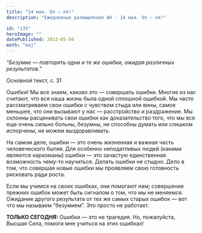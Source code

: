 ```yaml
---
title: "14 мая. Оп — ля!"
description: "Ежедневные размышления АН - 14 мая. Оп — ля!"

id: "135"
heroImage: ""
datePublished: 2023-05-04
moth: "maj"
---
```


_“Безумие — повторять одни и те же ошибки, ожидая различных результатов.”_

Основной текст, с. 31

Ошибки! Мы все знаем, каково это — совершать ошибки. Многие из нас считают,
что вся наша _жизнь_ была одной сплошной ошибкой. Мы часто рассматриваем свои
ошибки с чувством стыда или вины, самое меньшее, что они вызывают у нас —
расстройство и раздражение. Мы склонны расценивать свои ошибки как
доказательство того, что мы все еще очень сильно больны, безумны, не способны
думать или слишком испорчены, не можем выздоравливать.

На самом деле, ошибки — это очень жизненная и важная часть человеческого
бытия. Для особенно неподатливых людей (какими являются наркоманы) ошибки —
это зачастую единственная возможность чему-то научиться. Делать ошибки не
стыдно. Дело в том, что совершая новые ошибки мы проявляем свою готовность
рисковать ради роста.

Если мы учимся на своих ошибках, они помогают нам; совершение прежних ошибок
может быть сигналом о том, что мы не меняемся. Ожидание другого результата от
тех же самых старых ошибок — вот что мы называем “безумием”. Это просто не
работает.

**ТОЛЬКО СЕГОДНЯ:** Ошибки — это не трагедия. Но, пожалуйста, Высшая Сила,
помоги мне учиться на этих ошибках!
